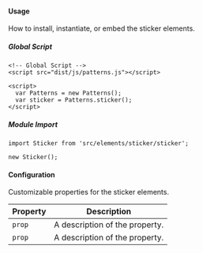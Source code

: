 #### Usage

How to install, instantiate, or embed the sticker elements.

##### Global Script

    <!-- Global Script -->
    <script src="dist/js/patterns.js"></script>

    <script>
      var Patterns = new Patterns();
      var sticker = Patterns.sticker();
    </script>

##### Module Import

    import Sticker from 'src/elements/sticker/sticker';

    new Sticker();

#### Configuration

Customizable properties for the sticker elements.

Property | Description
---------|-
`prop`   | A description of the property.
`prop`   | A description of the property.
